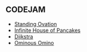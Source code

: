 CODEJAM
-------

* [Standing Ovation](https://code.google.com/codejam/contest/6224486/dashboard#s=p0)
* [Infinite House of Pancakes](https://code.google.com/codejam/contest/6224486/dashboard#s=p1)
* [Dijkstra](https://code.google.com/codejam/contest/6224486/dashboard#s=p2)
* [Ominous Omino](https://code.google.com/codejam/contest/6224486/dashboard#s=p3)